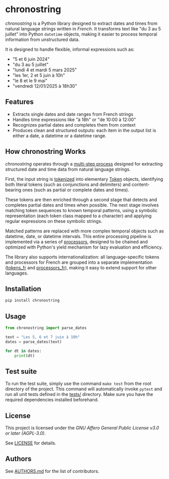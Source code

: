 # chronostring

*chronostring* is a Python library designed to extract dates and times from natural language strings written in *French*. It transforms text like "du 3 au 5 juillet" into Python `datetime` objects, making it easier to process temporal information from unstructured data.

It is designed to handle flexible, informal expressions such as:

- "5 et 6 juin 2024"
- "du 3 au 5 juillet"
- "lundi 4 et mardi 5 mars 2025"
- "les 1er, 2 et 5 juin à 10h"
- "le 8 et le 9 mai"
- "vendredi 12/01/2025 à 18h30"

## Features

- Extracts single dates and date ranges from French strings
- Handles time expressions like "à 18h" or "de 10:00 à 12:00"
- Recognizes partial dates and completes them from context
- Produces clean and structured outputs: each item in the output list is either a date, a datetime or a datetime range.

## How chronostring Works

*chronostring* operates through a [multi-step process](./chronostring/chronostring.py) designed for extracting structured date and time data from natural language strings.

First, the input string is [tokenized](./chronostring/tokenizer.py) into elementary [Token](./chronostring/tokens.py) objects, identifying both literal tokens (such as conjunctions and delimiters) and content-bearing ones (such as partial or complete dates and times).

These tokens are then enriched through a second stage that detects and completes partial dates and times when possible. The next stage involves matching token sequences to known temporal patterns, using a symbolic representation (each token class mapped to a character) and applying regular expressions on these symbolic strings.

Matched patterns are replaced with more complex temporal objects such as datetime, date, or datetime intervals.
This entire processing pipeline is implemented via a series of [processors](./chronostring/processors.py), designed to be chained and optimized with Python's yield mechanism for lazy evaluation and efficiency.

The library also supports internationalization: all language-specific tokens and processors for French are grouped into a separate implementation ([tokens_fr](./chronostring/tokens_fr.py) and [processors_fr](./chronostring/processors_fr.py)), making it easy to extend support for other languages.

## Installation

```bash
pip install chronostring
```

## Usage

```python
from chronostring import parse_dates

text = "Les 5, 6 et 7 juin à 10h"
dates = parse_dates(text)

for dt in dates:
    print(dt)
```
## Test suite

To run the test suite, simply use the command `make test` from the root directory of the project. This command will automatically invoke `pytest` and run all unit tests defined in the [tests/](./tests/) directory. Make sure you have the required dependencies installed beforehand.

## License

This project is licensed under the *GNU Affero General Public License v3.0 or later (AGPL-3.0)*.

See [LICENSE](./LICENSE) for details.

## Authors

See [AUTHORS.md](./AUTHORS.md) for the list of contributors.